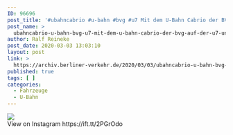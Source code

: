 ```yaml
---
ID: 96696
post_title: '#ubahncabrio #u-bahn #bvg #u7 Mit dem U-Bahn Cabrio der BVG auf der U7 unterwegs nach Spandau.'
post_name: >
  ubahncabrio-u-bahn-bvg-u7-mit-dem-u-bahn-cabrio-der-bvg-auf-der-u7-unterwegs-nach-spandau
author: Ralf Reineke
post_date: 2020-03-03 13:03:10
layout: post
link: >
  https://archiv.berliner-verkehr.de/2020/03/03/ubahncabrio-u-bahn-bvg-u7-mit-dem-u-bahn-cabrio-der-bvg-auf-der-u7-unterwegs-nach-spandau/
published: true
tags: [ ]
categories:
  - Fahrzeuge
  - U-Bahn
---
```

<div><img src='https://scontent.cdninstagram.com/v/t51.2885-15/sh0.08/e35/s640x640/88169161_220250762491250_1469048464972952805_n.jpg?_nc_ht=scontent.cdninstagram.com&_nc_ohc=FyuSvZTH2m4AX-L3B8H&oh=1604c924e48a830e049712c5133dab7e&oe=5E8DB634' style='max-width:600px;' /><br/><div>View on Instagram https://ift.tt/2PGrOdo</div></div>